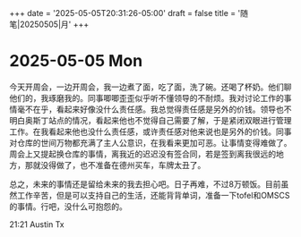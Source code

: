 +++
date = '2025-05-05T20:31:26-05:00'
draft = false
title = '随笔|20250505|月'
+++

# 2025-05-05 Mon  
今天开周会，一边开周会，我一边煮了面，吃了面，洗了碗。还喝了杯奶。他们聊他们的，我琢磨我的。同事唧唧歪歪似乎听不懂领导的不耐烦。我对讨论工作的事情毫不在乎，看起来好像没什么责任感。我总觉得责任感是另外的价钱。领导也不明白奥斯丁站点的情况，看起来他也不觉得自己需要了解，于是紧闭双眼进行管理工作。在我看起来他也没什么责任感，或许责任感对他来说也是另外的价钱。同事对仓库的世间万物都充满了主人公意识，在我看来更加可恶。让事情变得难做了。周会上又提起换仓库的事情，离我近的迟迟没有签合同，若是签到离我很远的地方，那就没得做了，也不准备在德州买车，车牌太丑了。  

总之，未来的事情还是留给未来的我去担心吧。日子再难，不过8万顿饭。目前虽然工作辛苦，但是可以支持自己的生活，还能背背单词，准备一下tofel和OMSCS的事情。行吧，没什么可抱怨的。  

21:21 Austin Tx